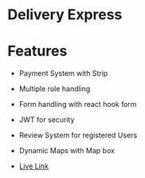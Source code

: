 # Delivery Express

# Features

- Payment System with Strip
- Multiple role handling
- Form handling with react hook form
- JWT for security
- Review System for registered Users
- Dynamic Maps with Map box

- [Live Link](https://dexpress-3aef2.web.app/)
